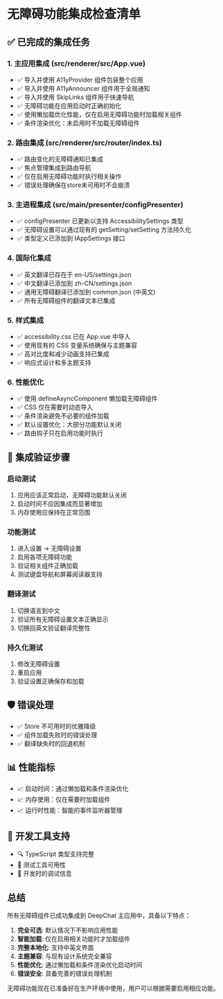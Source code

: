 # 无障碍功能集成检查清单

## ✅ 已完成的集成任务

### 1. 主应用集成 (src/renderer/src/App.vue)
- ✅ 导入并使用 A11yProvider 组件包装整个应用
- ✅ 导入并使用 A11yAnnouncer 组件用于全局通知
- ✅ 导入并使用 SkipLinks 组件用于快速导航
- ✅ 无障碍功能在应用启动时正确初始化
- ✅ 使用懒加载优化性能，仅在启用无障碍功能时加载相关组件
- ✅ 条件渲染优化：未启用时不加载无障碍组件

### 2. 路由集成 (src/renderer/src/router/index.ts)
- ✅ 路由变化的无障碍通知已集成
- ✅ 焦点管理集成到路由导航
- ✅ 仅在启用无障碍功能时执行相关操作
- ✅ 错误处理确保在store未可用时不会崩溃

### 3. 主进程集成 (src/main/presenter/configPresenter)
- ✅ configPresenter 已更新以支持 AccessibilitySettings 类型
- ✅ 无障碍设置可以通过现有的 getSetting/setSetting 方法持久化
- ✅ 类型定义已添加到 IAppSettings 接口

### 4. 国际化集成
- ✅ 英文翻译已存在于 en-US/settings.json
- ✅ 中文翻译已添加到 zh-CN/settings.json
- ✅ 通用无障碍翻译已添加到 common.json (中英文)
- ✅ 所有无障碍组件的翻译文本已集成

### 5. 样式集成
- ✅ accessibility.css 已在 App.vue 中导入
- ✅ 使用现有的 CSS 变量系统确保与主题兼容
- ✅ 高对比度和减少动画支持已集成
- ✅ 响应式设计和多主题支持

### 6. 性能优化
- ✅ 使用 defineAsyncComponent 懒加载无障碍组件
- ✅ CSS 仅在需要时动态导入
- ✅ 条件渲染避免不必要的组件加载
- ✅ 默认设置优化：大部分功能默认关闭
- ✅ 路由钩子只在启用功能时执行

## 🧪 集成验证步骤

### 启动测试
1. 应用应该正常启动，无障碍功能默认关闭
2. 启动时间不应因集成而显著增加
3. 内存使用应保持在正常范围

### 功能测试
1. 进入设置 → 无障碍设置
2. 启用各项无障碍功能
3. 验证相关组件正确加载
4. 测试键盘导航和屏幕阅读器支持

### 翻译测试
1. 切换语言到中文
2. 验证所有无障碍设置文本正确显示
3. 切换回英文验证翻译完整性

### 持久化测试
1. 修改无障碍设置
2. 重启应用
3. 验证设置正确保存和加载

## 🛡️ 错误处理

- ✅ Store 不可用时的优雅降级
- ✅ 组件加载失败时的错误处理
- ✅ 翻译缺失时的回退机制

## 📊 性能指标

- 📈 启动时间：通过懒加载和条件渲染优化
- 📈 内存使用：仅在需要时加载组件
- 📈 运行时性能：智能的事件监听器管理

## 🔧 开发工具支持

- 🔍 TypeScript 类型支持完整
- 🧪 测试工具可用性
- 📝 开发时的调试信息

## 总结

所有无障碍组件已成功集成到 DeepChat 主应用中，具备以下特点：

1. **完全可选**: 默认情况下不影响应用性能
2. **智能加载**: 仅在启用相关功能时才加载组件
3. **完整本地化**: 支持中英文界面
4. **主题兼容**: 与现有设计系统完全兼容
5. **性能优化**: 通过懒加载和条件渲染优化启动时间
6. **错误安全**: 具备完善的错误处理机制

无障碍功能现在已准备好在生产环境中使用，用户可以根据需要启用相应功能。